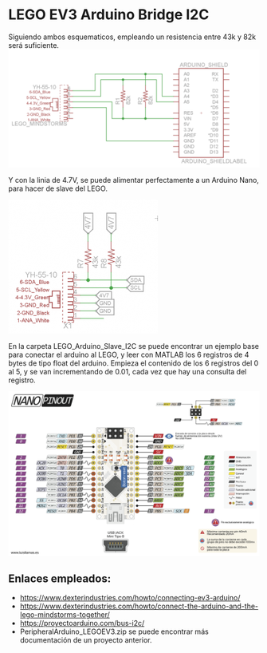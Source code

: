 # LEGO EV3 Arduino Bridge I2C

Siguiendo ambos esquematicos, empleando un resistencia entre 43k y 82k será suficiente. 
![](img\Arduino-and-NXT-Schematic.png)

Y con la linia de 4.7V, se puede alimentar perfectamente a un Arduino Nano, para hacer de slave del LEGO.

![](img/I2C-and-Pullup-Resistors.png)

En la carpeta LEGO_Arduino_Slave_I2C se puede encontrar un ejemplo base para conectar el arduino al LEGO, y leer con MATLAB los 6 registros de 4 bytes de tipo float del arduino. Empieza el contenido de los 6 registros del 0 al 5, y se van incrementando de 0.01, cada vez que hay una consulta del registro.

![](img/aduino-pinout-nano.png)



## Enlaces empleados:
- https://www.dexterindustries.com/howto/connecting-ev3-arduino/
- https://www.dexterindustries.com/howto/connect-the-arduino-and-the-lego-mindstorms-together/
- https://proyectoarduino.com/bus-i2c/
- PeripheralArduino_LEGOEV3.zip se puede encontrar más documentación de un proyecto anterior.

